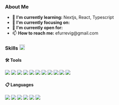 <div>
  <h3>About Me</h3>
  <div>
    <ul>
      <li>🌱 <b>I'm currently learning:</b> Nextjs, React, Typescript</li>
      <li>🎯 <b>I'm currently focusing on:</b> </li>
      <li>🤔 <b>I'm currently open for: </b> </li>
      <li>📫 <b>How to reach me: </b> efurrevig@gmail.com </li>
    </ul>
  </div>
  <h3> Skills <img src = "https://media2.giphy.com/media/QssGEmpkyEOhBCb7e1/giphy.gif?cid=ecf05e47a0n3gi1bfqntqmob8g9aid1oyj2wr3ds3mg700bl&rid=giphy.gif" width = 18px> </h3>
  <div>
    <h4> 🛠️ Tools </h4>
      <img src="https://img.shields.io/badge/-React-61dafb?logo=react&logoColor=black" />
      <img src="https://img.shields.io/badge/-NextJs-000000?logo=nextdotjs&logoColor=white" />
      <img src="https://img.shields.io/badge/-Node-339933?logo=nodedotjs&logoColor=white" />
      <img src="https://img.shields.io/badge/-Rails-cc0000?logo=rubyonrails&logoColor=white" />
      <img src="https://img.shields.io/badge/-Tailwind-06b6d4?logo=tailwindcss&logoColor=black" />
      <img src="https://img.shields.io/badge/-Bootstrap-7952b3?logo=bootstrap&logoColor=white" />
      <img src="https://img.shields.io/badge/-Github-181717?logo=github&logoColor=white" />
      <img src="https://img.shields.io/badge/-PostgreSQL-4169e1?logo=postgresql&logoColor=white" />
      <img src="https://img.shields.io/badge/-MongoDB-47a248?logo=mongodb&logoColor=white" />
      <img src="https://img.shields.io/badge/-Heroku-430098?logo=heroku&logoColor=white" />
      <img src="https://img.shields.io/badge/-Ubuntu-e95420?logo=ubuntu&logoColor=white" />
    <h4> 📋 Languages </h4>
      <img src="https://img.shields.io/badge/-Ruby-cc342d?logo=ruby&logoColor=white" />
      <img src="https://img.shields.io/badge/-TypeScript-3178c6?logo=typescript&logoColor=white" />
      <img src="https://img.shields.io/badge/-JavaScript-f7df1e?logo=javascript&logoColor=black" />
      <img src="https://img.shields.io/badge/-Python-3776ab?logo=python&logoColor=white" />
      <img src="https://img.shields.io/badge/-HTML5-e34f26?logo=html5&logoColor=white" />
      <img src="https://img.shields.io/badge/-CSS3-1572b6?logo=css3&logoColor=white" />
  </div>
</div>


